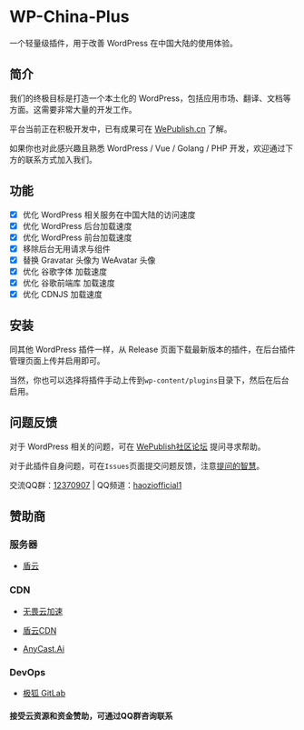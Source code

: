 # WP-China-Plus

一个轻量级插件，用于改善 WordPress 在中国大陆的使用体验。

## 简介

我们的终极目标是打造一个本土化的 WordPress，包括应用市场、翻译、文档等方面。这需要非常大量的开发工作。

平台当前正在积极开发中，已有成果可在 [WePublish.cn](https://wepublish.cn/) 了解。

如果你也对此感兴趣且熟悉 WordPress / Vue / Golang / PHP 开发，欢迎通过下方的联系方式加入我们。

## 功能

- [x] 优化 WordPress 相关服务在中国大陆的访问速度
- [x] 优化 WordPress 后台加载速度
- [x] 优化 WordPress 前台加载速度
- [x] 移除后台无用请求与组件
- [x] 替换 Gravatar 头像为 WeAvatar 头像
- [x] 优化 谷歌字体 加载速度
- [x] 优化 谷歌前端库 加载速度
- [x] 优化 CDNJS 加载速度

## 安装

同其他 WordPress 插件一样，从 Release 页面下载最新版本的插件，在后台插件管理页面上传并启用即可。

当然，你也可以选择将插件手动上传到`wp-content/plugins`目录下，然后在后台启用。

## 问题反馈

对于 WordPress 相关的问题，可在 [WePublish社区论坛](https://wepublish.cn/forum) 提问寻求帮助。

对于此插件自身问题，可在`Issues`页面提交问题反馈，注意[提问的智慧](https://github.com/ryanhanwu/How-To-Ask-Questions-The-Smart-Way/blob/main/README-zh_CN.md)。

交流QQ群：[12370907](https://jq.qq.com/?_wv=1027&k=I1oJKSTH) | QQ频道：[haoziofficial1](https://pd.qq.com/s/fyol46wfy)

## 赞助商

### 服务器

- [盾云](https://www.ddunyun.com/)

### CDN

- [无畏云加速](https://su.sctes.com/register?code=8st689ujpmm2p)

- [盾云CDN](https://cdn.ddunyun.com/)

- [AnyCast.Ai](https://www.anycast.ai/)

### DevOps

- [极狐 GitLab](https://www.jihulab.com/)

#### 接受云资源和资金赞助，可通过QQ群咨询联系
